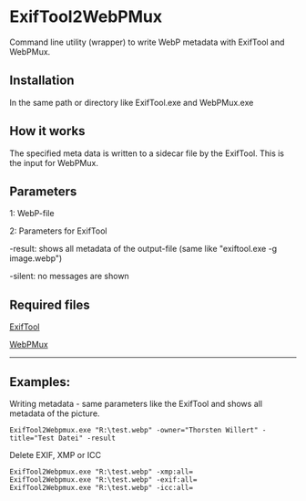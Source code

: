 # ExifTool2WebPMux
Command line utility (wrapper) to write WebP metadata with ExifTool and WebPMux.

## Installation
In the same path or directory like ExifTool.exe and WebPMux.exe

## How it works
The specified meta data is written to a sidecar file by the ExifTool. This is the input for WebPMux.

## Parameters
1: WebP-file

2: Parameters for ExifTool

-result: shows all metadata of the output-file (same like "exiftool.exe -g image.webp")

-silent: no messages are shown

## Required files
[ExifTool](https://exiftool.org/)

[WebPMux](https://storage.googleapis.com/downloads.webmproject.org/releases/webp/index.html)

---
## Examples:

Writing metadata - same parameters like the ExifTool and shows all metadata of the picture.
``` Batch
ExifTool2Webpmux.exe "R:\test.webp" -owner="Thorsten Willert" -title="Test Datei" -result
```

Delete EXIF, XMP or ICC
``` Batch
ExifTool2Webpmux.exe "R:\test.webp" -xmp:all=
ExifTool2Webpmux.exe "R:\test.webp" -exif:all=
ExifTool2Webpmux.exe "R:\test.webp" -icc:all=
```
